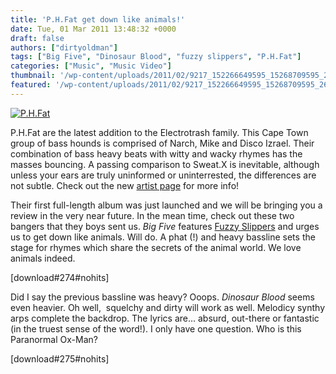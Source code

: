 ```yaml
---
title: 'P.H.Fat get down like animals!'
date: Tue, 01 Mar 2011 13:48:32 +0000
draft: false
authors: ["dirtyoldman"]
tags: ["Big Five", "Dinosaur Blood", "fuzzy slippers", "P.H.Fat"]
categories: ["Music", "Music Video"]
thumbnail: '/wp-content/uploads/2011/02/9217_152266649595_15268709595_2604542_5269442_n-150x150.jpg'
featured: '/wp-content/uploads/2011/02/9217_152266649595_15268709595_2604542_5269442_n-304x190.jpg'
---
```


[![](/wp-content/uploads/2011/02/9217_152266649595_15268709595_2604542_5269442_n-e1298383117891.jpg "P.H.Fat")](/2011/03/01/p-h-fat-get-down-like-animals/9217_152266649595_15268709595_2604542_5269442_n/)

P.H.Fat are the latest addition to the Electrotrash family. This Cape Town group of bass hounds is comprised of Narch, Mike and Disco Izrael. Their combination of bass heavy beats with witty and wacky rhymes has the masses bouncing. A passing comparison to Sweat.X is inevitable, although unless your ears are truly uninformed or uninterrested, the differences are not subtle. Check out the new [artist page](/artists/p-h-fat/) for more info!

Their first full-length album was just launched and we will be bringing you a review in the very near future. In the mean time, check out these two bangers that they boys sent us. _Big Five_ features [Fuzzy Slippers](http://www.facebook.com/pages/Fuzzy-Slippers/61646648742) and urges us to get down like animals. Will do. A phat (!) and heavy bassline sets the stage for rhymes which share the secrets of the animal world. We love animals indeed.

\[download#274#nohits\]

Did I say the previous bassline was heavy? Ooops. _Dinosaur Blood_ seems even heavier. Oh well,  squelchy and dirty will work as well. Melodicy synthy arps complete the backdrop. The lyrics are... absurd, out-there or fantastic (in the truest sense of the word!). I only have one question. Who is this Paranormal Ox-Man?

\[download#275#nohits\]

